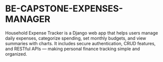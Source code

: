 # BE-CAPSTONE-EXPENSES-MANAGER
Household Expense Tracker is a Django web app that helps users manage daily expenses, categorize spending, set monthly budgets, and view summaries with charts. It includes secure authentication, CRUD features, and RESTful APIs — making personal finance tracking simple and organized.
